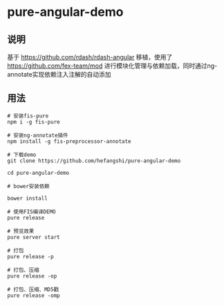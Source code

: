 pure-angular-demo
===========================

## 说明

基于 https://github.com/rdash/rdash-angular 移植，使用了 https://github.com/fex-team/mod 进行模块化管理与依赖加载，同时通过ng-annotate实现依赖注入注解的自动添加

## 用法

```
# 安装fis-pure
npm i -g fis-pure

# 安装ng-annotate插件
npm install -g fis-preprocessor-annotate

# 下载demo
git clone https://github.com/hefangshi/pure-angular-demo

cd pure-angular-demo

# bower安装依赖

bower install

# 使用FIS编译DEMO
pure release

# 预览效果
pure server start

# 打包
pure release -p

# 打包、压缩
pure release -op

# 打包、压缩、MD5戳
pure release -omp
```
